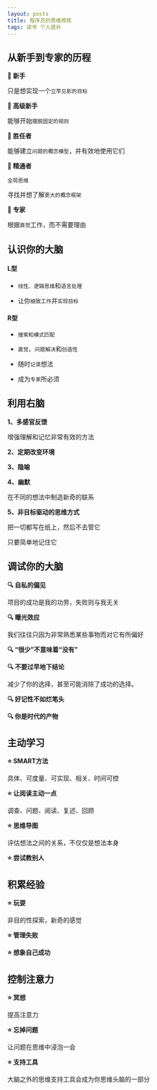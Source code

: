 ```yaml
---
layout: posts
title: 程序员的思维修炼
tags: 读书 个人提升
---
```



## 从新手到专家的历程

**👷 新手**

只是想实现一个`立竿见影的目标`

**👷 高级新手**

能够开始`摆脱固定的规则`

**👷 胜任者**

能够建立`问题的概念模型`，并有效地使用它们

**👷 精通者**

`全局思维`

寻找并想了解`更大的概念框架`

**👷 专家**

根据`直觉`工作，而不需要理由




## 认识你的大脑

#### L型

* `线性、逻辑思维`和`语言处理`

* 让你`细致工作`并`实现目标`

#### R型
* `搜索和模式匹配`

* `直觉`、`问题解决`和`创造性`

* 随时`记录`想法

* 成为`专家`所必须




## 利用右脑

**1、多感官反馈**

增强理解和记忆非常有效的方法

**2、定期改变环境**

**3、隐喻**

**4、幽默**

在不同的想法中制造新奇的联系

**5、非目标驱动的思维方式**

把一切都写在纸上，然后不去管它

只要简单地记住它




## 调试你的大脑

**🔍 自私的偏见**

项目的成功是我的功劳，失败则与我无关

**🔍 曝光效应**

我们往往只因为非常熟悉某些事物而对它有所偏好

**🔍 “很少”不意味着“没有”**

**🔍 不要过早地下结论**

减少了你的选择，甚至可能消除了成功的选择。

**🔍 好记性不如烂笔头**

**🔍 你是时代的产物**




## 主动学习

**⭐ SMART方法**

具体、可度量、可实现、相关、时间可控

**⭐ 让阅读主动一点**

调查、问题、阅读、复述、回顾

**⭐ 思维导图**

评估想法之间的关系，不仅仅是想法本身

**⭐ 尝试教别人**



## 积累经验

**⭐ 玩耍**

非目的性探索，新奇的感觉

**⭐ 管理失败**


**⭐ 想象自己成功**


## 控制注意力

**⭐ 冥想**

提高注意力

**⭐ 忘掉问题**

让问题在思维中浸泡一会

**⭐ 支持工具**

大脑之外的思维支持工具会成为你思维头脑的一部分

